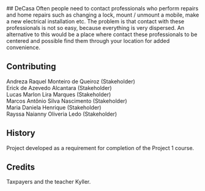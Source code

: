 <snippet>
## DeCasa
Often people need to contact professionals who perform repairs and home repairs such as changing a lock, 
mount / unmount a mobile, make a new electrical installation etc. 
The problem is that contact with these professionals is not so easy, because everything is very dispersed. 
An alternative to this would be a place where contact these professionals to be centered and possible find them through your location for added convenience.

## Contributing
Andreza Raquel Monteiro de Queiroz (Stakeholder)<br>
Erick de Azevedo Alcantara (Stakeholder)<br>
Lucas Marlon Lira Marques (Stakeholder)<br>
Marcos Antônio Silva Nascimento (Stakeholder)<br>
Maria Daniela Henrique (Stakeholder)<br>
Rayssa Naianny Oliveria Ledo (Stakeholder)<br>

## History
Project developed as a requirement for completion of the Project 1 course.

## Credits
Taxpayers and the teacher Kyller.
</snippet>
